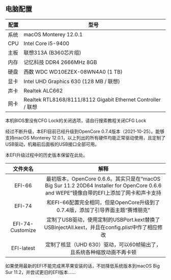 ## 电脑配置
|配置|型号|
|----|----|
|系统|macOS Monterey 12.0.1|
|CPU|Intel Core i5-9400|
|主板|联想313A (B360芯片组)|
|内存|记忆科技 DDR4 2666MHz 8GB|
|硬盘|西数 WDC WD10EZEX-08WN4A0 (1 TB)|
|显卡|Intel UHD Graphics 630 (128 MB / 联想)|
|声卡|Realtek ALC662|
|网卡|Realtek RTL8168/8111/8112 Gigabit Ethernet Controller / 联想|




本机BIOS里没有CFG Lock的关闭选项，请自行搜索教程关闭CFG Lock

经过不断升级，本EFI目前已经升级到OpenCore 0.7.4版本（2021-10-25）。能够支持macOS Monterey 12.0.1，以上列出的所有硬件均能正常驱动使用，且定制了USB驱动，机箱前后面板的USB接口全部可用。

本EFI升级过程中的历史版本保留在此处。

|     文件夹名     |                             解释                             |
| :--------------: | :----------------------------------------------------------: |
|      EFI-66      | 最初版本，OpenCore 0.6.6。其实只是在“macOS Big Sur 11.2 20D64 Installer for OpenCore 0.6.6 and WEPE”镜像自带的EFI上添加了网卡和声卡支持 |
|      EFI-74      | 和EFI-66配置完全相同，但是OpenCore升级到了0.7.4版，添加了引导界面主题“赛博朋克” |
| EFI-74-Customize | 定制了USB驱动，使用定制的USBPort.kext替换了USBInjectAll.kext，并且在config.plist中作了相应修改 |
|    EFI-latest    | 定制了核显（UHD 630）驱动，可以60帧输出了，且系统各种缩放动画不再卡顿 |

如果使用最新的EFI不能完成黑苹果安装的话，不妨降低系统版本到macOS Big Sur 11.2，并尝试更旧的EFI版本……

